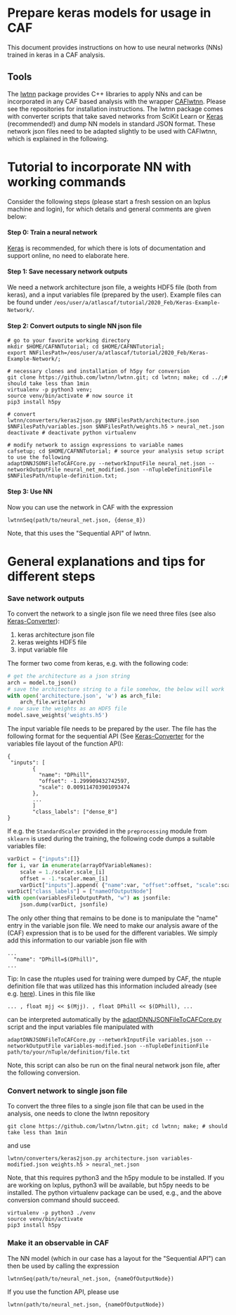 # Prepare keras models for usage in CAF

This document provides instructions on how to use neural networks (NNs) trained in keras in a CAF analysis.

## Tools

The [lwtnn](https://github.com/lwtnn/lwtnn) package provides C++ libraries to apply NNs and can be incorporated in any CAF based analysis with the wrapper [CAFlwtnn](https://gitlab.cern.ch/atlas-caf/caflwtnn). Please see the repositories for installation instructions. The lwtnn package comes with converter scripts that take saved networks from SciKit Learn or [Keras](https://keras.io/) (recommended!) and dump NN models in standard JSON format. These network json files need to be adapted slightly to be used with CAFlwtnn, which is explained in the following.

# Tutorial to incorporate NN with working commands

Consider the following steps (please start a fresh session on an lxplus machine and login), for which details and general comments are given below:

#### Step 0: Train a neural network
[Keras](https://keras.io/) is recommended, for which there is lots of documentation and support online, no need to elaborate here.
#### Step 1: Save necessary network outputs
We need a network architecture json file, a weights HDF5 file (both from keras), and a input variables file (prepared by the user). Example files can be found under `/eos/user/a/atlascaf/tutorial/2020_Feb/Keras-Example-Network/`.
#### Step 2: Convert outputs to single NN json file

```
# go to your favorite working directory
mkdir $HOME/CAFNNTutorial; cd $HOME/CAFNNTutorial;
export NNFilesPath=/eos/user/a/atlascaf/tutorial/2020_Feb/Keras-Example-Network/;

# necessary clones and installation of h5py for conversion
git clone https://github.com/lwtnn/lwtnn.git; cd lwtnn; make; cd ../;# should take less than 1min
virtualenv -p python3 venv; 
source venv/bin/activate # now source it
pip3 install h5py

# convert
lwtnn/converters/keras2json.py $NNFilesPath/architecture.json $NNFilesPath/variables.json $NNFilesPath/weights.h5 > neural_net.json
deactivate # deactivate python virtualenv

# modify network to assign expressions to variable names
cafsetup; cd $HOME/CAFNNTutorial; # source your analysis setup script to use the following
adaptDNNJSONFileToCAFCore.py --networkInputFile neural_net.json --networkOutputFile neural_net_modified.json --nTupleDefinitionFile $NNFilesPath/ntuple-definition.txt;
```

#### Step 3: Use NN
Now you can use the network in CAF with the expression
```
lwtnnSeq(path/to/neural_net.json, {dense_8})
```
Note, that this uses the "Sequential API" of lwtnn.

# General explanations and tips for different steps

### Save network outputs

To convert the network to a single json file we need three files (see also [Keras-Converter](https://github.com/lwtnn/lwtnn/wiki/Keras-Converter)):

1. keras architecture json file
2. keras weights HDF5 file
3. input variable file

The former two come from keras, e.g. with the following code:

```python
# get the architecture as a json string
arch = model.to_json()
# save the architecture string to a file somehow, the below will work
with open('architecture.json', 'w') as arch_file:
    arch_file.write(arch)
# now save the weights as an HDF5 file
model.save_weights('weights.h5')
```

The input variable file needs to be prepared by the user. The file has the following format for the sequential API (See [Keras-Converter](https://github.com/lwtnn/lwtnn/wiki/Keras-Converter) for the variables file layout of the function API):

```
{
 "inputs": [
        {
          "name": "DPhill",
          "offset": -1.299909432742597,
          "scale": 0.009114703901093474
        },
        ...
        ]
        "class_labels": ["dense_8"]
}
```

If e.g. the `StandardScaler` provided in the `preprocessing` module from `sklearn` is used during the training, the following code dumps a suitable variables file:

```python
varDict = {"inputs":[]}
for i, var in enumerate(arrayOfVariableNames):
    scale = 1./scaler.scale_[i]
    offset = -1.*scaler.mean_[i]
    varDict["inputs"].append( {"name":var, "offset":offset, "scale":scale } )
varDict["class_labels"] = ["nameOfOutputNode"]
with open(variablesFileOutputPath, "w") as jsonfile:
    json.dump(varDict, jsonfile)
```

The only other thing that remains to be done is to manipulate the "name" entry in the variable json file. We need to make our analysis aware of the (CAF) expression that is to be used for the different variables.
We simply add this information to our variable json file with 
```
...
  "name": "DPhill=$(DPhill)",
...
```

Tip: In case the ntuples used for training were dumped by CAF, the ntuple definition file that was utilized has this information included already (see e.g. [here](https://gitlab.cern.ch/atlas-physics/higgs/hww/HWWAnalysisCode/blob/7a69b9e4/share/config/nTuples/VBF/mva-ntuple.txt)). Lines in this file like

```
... , float mjj << $(Mjj). , float DPhill << $(DPhill), ...
```
can be interpreted automatically by the [adaptDNNJSONFileToCAFCore.py](https://gitlab.cern.ch/atlas-physics/higgs/hww/HWWAnalysisCode/blob/7a69b9e4/tools/adaptDNNJSONFileToCAFCore.py) script and the input variables file manipulated with

```
adaptDNNJSONFileToCAFCore.py --networkInputFile variables.json --networkOutputFile variables-modified.json --nTupleDefinitionFile path/to/your/nTuple/definition/file.txt
```

Note, this script can also be run on the final neural network json file, after the following conversion.

### Convert network to single json file

To convert the three files to a single json file that can be used in the analysis, one needs to clone the lwtnn repository

```
git clone https://github.com/lwtnn/lwtnn.git; cd lwtnn; make; # should take less than 1min
```

and use

```
lwtnn/converters/keras2json.py architecture.json variables-modified.json weights.h5 > neural_net.json
```
Note, that this requires python3 and the h5py module to be installed. If you are working on lxplus, python3 will be available, but h5py needs to be installed. The python virtualenv package can be used, e.g., and the above conversion command should succeed.
```
virtualenv -p python3 ./venv
source venv/bin/activate
pip3 install h5py
```

### Make it an observable in CAF

The NN model (which in our case has a layout for the "Sequential API") can then be used by calling the expression
```
lwtnnSeq(path/to/neural_net.json, {nameOfOutputNode})
```
If you use the function API, please use
```
lwtnn(path/to/neural_net.json, {nameOfOutputNode})
```
